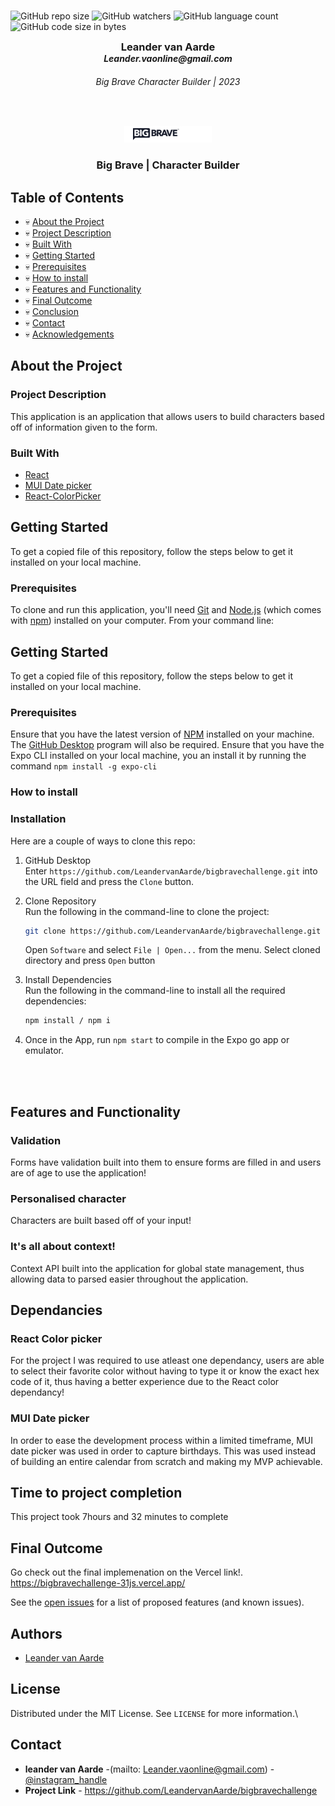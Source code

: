 <!-- Repository Information & Links-->
<br />

![GitHub repo size](https://img.shields.io/github/repo-size/LeandervanAarde/stencil)
![GitHub watchers](https://img.shields.io/github/watchers/LeandervanAarde/stencil)
![GitHub language count](https://img.shields.io/github/languages/count/LeandervanAarde/stencil)
![GitHub code size in bytes](https://img.shields.io/github/languages/code-size/LeandervanAarde/stencil)


<!-- LeandervanAarde/FikaClothing -->

<!-- HEADER SECTION -->
<h3 align="center" style="padding:0;margin:0;">Leander van Aarde</h3>
<h5 align="center" style="padding:0;margin:0;">Leander.vaonline@gmail.com</h5>
<h6 align="center">Big Brave Character Builder | 2023</h6>
</br>
<p align="center">

  <a href="https://github.com/LeandervanAarde/stencil">
    <img src="/src/Assets/READMEASSETS/bigbrave.png" alt="Logo" width="140">
  </a>
<!-- https://drive.google.com/file/d/19JkfDgvGLzHQ1AVMvgv9rLTFR0HzJBVq/view?usp=sharing -->
  
  <h3 align="center">Big Brave | Character Builder</h3>


<!-- TABLE OF CONTENTS -->

## Table of Contents

* :skull:  [About the Project](#about-the-project)
* :skull:  [Project Description](#project-description)
* :skull:  [Built With](#built-with)
* :skull:  [Getting Started](#getting-started)
* :skull:  [Prerequisites](#prerequisites)
* :skull:  [How to install](#how-to-install)
* :skull:  [Features and Functionality](#features-and-functionality)
* :skull:  [Final Outcome](#final-outcome)
* :skull:  [Conclusion](#conclusion)
* :skull:  [Contact](#contact)
* :skull:  [Acknowledgements](#acknowledgements)

<!--PROJECT DESCRIPTION-->
## About the Project

### Project Description
This application is an application that allows users to build characters based off of information given to the form.

### Built With
* [React](https://react.dev/)
* [MUI Date picker](https://mui.com/x/react-date-pickers/date-picker/)
* [React-ColorPicker](https://react.dev/)

## Getting Started

To get a copied file of this repository, follow the steps below to get it installed on your local machine. 

### Prerequisites

To clone and run this application, you'll need [Git](https://git-scm.com) and [Node.js](https://nodejs.org/en/download/) (which comes with [npm](http://npmjs.com)) installed on your computer. From your command line:

## Getting Started

To get a copied file of this repository, follow the steps below to get it installed on your local machine. 

### Prerequisites

Ensure that you have the latest version of [NPM](https://www.npmjs.com/) installed on your machine. The [GitHub Desktop](https://desktop.github.com/) program will also be required.
Ensure that you have the Expo CLI installed on your local machine, you an install it by running the command  `npm install -g expo-cli`

### How to install

### Installation
Here are a couple of ways to clone this repo:


1. GitHub Desktop </br>
Enter `https://github.com/LeandervanAarde/bigbravechallenge.git` into the URL field and press the `Clone` button.

2. Clone Repository </br>
Run the following in the command-line to clone the project:
   ```sh
   git clone https://github.com/LeandervanAarde/bigbravechallenge.git
   ```
    Open `Software` and select `File | Open...` from the menu. Select cloned directory and press `Open` button
3. Install Dependencies </br>
Run the following in the command-line to install all the required dependencies:
   ```sh
   npm install / npm i
   ```
5. Once in the App, run  ```npm start``` to compile in the Expo go app or emulator.

</br>
 </br>

<!-- FEATURES AND FUNCTIONALITY-->
<!-- You can add the links to all of your imagery at the bottom of the file as references -->
## Features and Functionality

### Validation
Forms have validation built into them to ensure forms are filled in and users are of age to use the application!

### Personalised character
Characters are built based off of your input! 

### It's all about context!
Context API built into the application for global state management, thus allowing data to parsed easier throughout the application. 

## Dependancies 
### React Color picker
For the project I was required to use atleast one dependancy, users are able to select their favorite color without having to type it or know the exact hex code of it, thus having a better experience due to the React color dependancy! 

### MUI Date picker
In order to ease the development process within a limited timeframe, MUI date picker was used in order to capture birthdays. This was used instead of building an entire calendar from scratch and making my MVP achievable. 

## Time to project completion
This project took 7hours and 32 minutes to complete



<!-- MOCKUPS -->
## Final Outcome
Go check out the final implemenation on the Vercel link!. 
https://bigbravechallenge-31js.vercel.app/


See the [open issues](https://github.com/LeandervanAarde/bigbravechallenge/issues) for a list of proposed features (and known issues).

<!-- AUTHORS -->
## Authors

* [Leander van Aarde](https://github.com/LeandervanAarde/bigbravechallenge)

<!-- LICENSE -->
## License

Distributed under the MIT License. See `LICENSE` for more information.\

<!-- LICENSE -->
## Contact

* **leander van Aarde** -(mailto: Leander.vaonline@gmail.com) - [@instagram_handle](https://www.instagram.com/_.leander_e/) 
* **Project Link** - https://github.com/LeandervanAarde/bigbravechallenge
